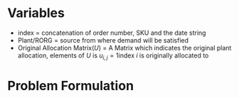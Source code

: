 # Variables
- index = concatenation of order number, SKU and the date string
- Plant/RORG = source from where demand will be satisfied
- Original Allocation Matrix($U$) = A Matrix which indicates the original plant allocation, elements of $U$ is $u_{i,j} = 1 \text{index } i \text{ is originally allocated to}$

# Problem Formulation